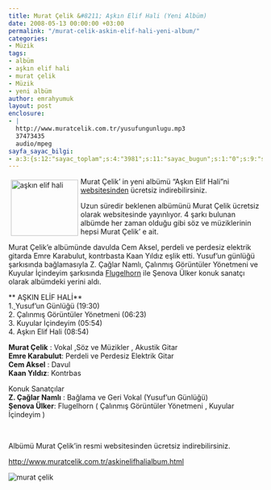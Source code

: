 ```yaml
---
title: Murat Çelik &#8211; Aşkın Elif Hali (Yeni Albüm)
date: 2008-05-13 00:00:00 +03:00
permalink: "/murat-celik-askin-elif-hali-yeni-album/"
categories:
- Müzik
tags:
- albüm
- aşkın elif hali
- murat çelik
- Müzik
- yeni albüm
author: emrahyumuk
layout: post
enclosure:
- |
  http://www.muratcelik.com.tr/yusufungunlugu.mp3
  37473435
  audio/mpeg
sayfa_sayac_bilgi:
- a:3:{s:12:"sayac_toplam";s:4:"3981";s:11:"sayac_bugun";s:1:"0";s:9:"son_okuma";s:10:"1364868712";}
---
```


<img class="alignleft alignnone size-full wp-image-131" style="margin: 5px; float: left;" title="askin-elif-hali" src="http://img247.imageshack.us/img247/143/askinelifhalift1.jpg" alt="aşkın elif hali" width="133" height="111" />Murat Çelik&#8217; in yeni albümü &#8220;Aşkın Elif Hali&#8221;ni <a href="http://www.muratcelik.com.tr" target="_blank">websitesinden</a> ücretsiz indirebilirsiniz.

Uzun süredir beklenen albümünü Murat Çelik ücretsiz olarak websitesinde yayınlıyor. 4 şarkı bulunan albümde her zaman olduğu gibi söz ve müziklerinin hepsi Murat Çelik&#8217; e ait.

Murat Çelik&#8217;e albümünde davulda Cem Aksel, perdeli ve perdesiz elektrik gitarda Emre Karabulut, kontrbasta Kaan Yıldız eşlik etti. Yusuf&#8217;un günlüğü şarkısında bağlamasıyla Z. Çağlar Namlı, Çalınmış Görüntüler Yönetmeni ve Kuyular İçindeyim şarkısında <a href="http://www.music.vt.edu/musicdictionary/textf/images/flugelhorn.jpg" target="_blank">Flugelhorn</a> ile Şenova Ülker konuk sanatçı olarak albümdeki yerini aldı.

<!--more-->

** AŞKIN ELİF HALİ**  
1.[ ][1]Yusuf&#8217;un Günlüğü (19:30)  
2. Çalınmış Görüntüler Yönetmeni (06:23)  
3. Kuyular İçindeyim (05:54)  
4. Aşkın Elif Hali (08:54)

<span class="style20"><strong>Murat Çelik</strong> :</span> Vokal ,Söz ve Müzikler , Akustik Gitar  
**Emre Karabulut**: Perdeli ve Perdesiz Elektrik Gitar  
**Cem Aksel** : Davul  
**Kaan Yıldız**: Kontrbas

Konuk Sanatçılar  
**Z. Çağlar Namlı** : Bağlama ve Geri Vokal (Yusuf&#8217;un Günlüğü)  
**Şenova Ülker**: Flugelhorn ( Çalınmış Görüntüler Yönetmeni , Kuyular İçindeyim )

<span style="color: #ffffff;">.</span>

Albümü Murat Çelik&#8217;in resmi websitesinden ücretsiz indirebilirsiniz.<a href="http://www.muratcelik.com.tr/askinelifhalialbum.html" target="_blank"></p> <p>
  http://www.muratcelik.com.tr/askinelifhalialbum.html</a>
</p>

<p>
  <img src="http://img135.imageshack.us/img135/1843/mc1pd2.jpg" alt="murat çelik" />
</p>

 [1]: http://www.muratcelik.com.tr/yusufungunlugu.mp3